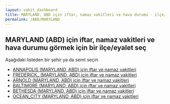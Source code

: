 ```yaml
---
layout: vakit_dashboard
title: MARYLAND, ABD için iftar, namaz vakitleri ve hava durumu - ilçe/eyalet seç
permalink: /ABD/MARYLAND
---
```


## MARYLAND (ABD) için iftar, namaz vakitleri ve hava durumu  görmek için bir ilçe/eyalet seç

Aşağıdaki listeden bir şehir ya da semt seçin

* [ANNAPOLIS (MARYLAND, ABD) için iftar ve namaz vakitleri](/ABD/MARYLAND/ANNAPOLIS)
* [FREDERICK_ (MARYLAND, ABD) için iftar ve namaz vakitleri](/ABD/MARYLAND/FREDERICK_)
* [ARNOLD (MARYLAND, ABD) için iftar ve namaz vakitleri](/ABD/MARYLAND/ARNOLD)
* [BALTIMORE (MARYLAND, ABD) için iftar ve namaz vakitleri](/ABD/MARYLAND/BALTIMORE)
* [BETHESDA (MARYLAND, ABD) için iftar ve namaz vakitleri](/ABD/MARYLAND/BETHESDA)
* [OCEAN_CITY (MARYLAND, ABD) için iftar ve namaz vakitleri](/ABD/MARYLAND/OCEAN_CITY)

<script type="text/javascript">
  var GLOBAL_COUNTRY = 'ABD';
  var GLOBAL_CITY = 'MARYLAND';
  var GLOBAL_STATE = 'MARYLAND';
</script>
